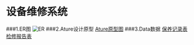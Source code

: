 # 设备维修系统
###1.ER图
![ER](images/ER图.jpg)
###2.Ature设计原型
[Ature原型图](设备保养原型.rp)
###3.Data数据
[保养记录表](数据/设备保养系统模型_equipmentmaintain)
[检修报告表](数据/data2)
